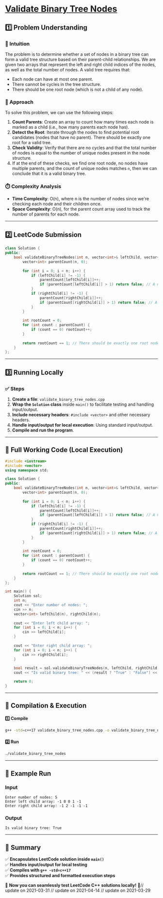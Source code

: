 # **[Validate Binary Tree Nodes](https://leetcode.com/problems/validate-binary-tree-nodes/description/)**  

## **1️⃣ Problem Understanding**  
### **📌 Intuition**  
The problem is to determine whether a set of nodes in a binary tree can form a valid tree structure based on their parent-child relationships. We are given two arrays that represent the left and right child indices of the nodes, as well as the total number of nodes. A valid tree requires that:
- Each node can have at most one parent.
- There cannot be cycles in the tree structure.
- There should be one root node (which is not a child of any node).

### **🚀 Approach**  
To solve this problem, we can use the following steps:
1. **Count Parents**: Create an array to count how many times each node is marked as a child (i.e., how many parents each node has). 
2. **Detect the Root**: Iterate through the nodes to find potential root candidates (nodes that have no parent). There should be exactly one root for a valid tree.
3. **Check Validity**: Verify that there are no cycles and that the total number of nodes is equal to the number of unique nodes present in the node structure. 
4. If at the end of these checks, we find one root node, no nodes have multiple parents, and the count of unique nodes matches `n`, then we can conclude that it is a valid binary tree.

### **⏱️ Complexity Analysis**  
- **Time Complexity**: O(n), where n is the number of nodes since we're checking each node and their children once.  
- **Space Complexity**: O(n), for the parent count array used to track the number of parents for each node.  

---  

## **2️⃣ LeetCode Submission**  
```cpp
class Solution {
public:
    bool validateBinaryTreeNodes(int n, vector<int>& leftChild, vector<int>& rightChild) {
        vector<int> parentCount(n, 0);
        
        for (int i = 0; i < n; i++) {
            if (leftChild[i] != -1) {
                parentCount[leftChild[i]]++;
                if (parentCount[leftChild[i]] > 1) return false; // A node can only have one parent
            }
            if (rightChild[i] != -1) {
                parentCount[rightChild[i]]++;
                if (parentCount[rightChild[i]] > 1) return false; // A node can only have one parent
            }
        }
        
        int rootCount = 0;
        for (int count : parentCount) {
            if (count == 0) rootCount++;
        }
        
        return rootCount == 1; // There should be exactly one root node
    }
};
```  

---  

## **3️⃣ Running Locally**  
### **✅ Steps**  
1. **Create a file**: `validate_binary_tree_nodes.cpp`  
2. **Wrap the `Solution` class** inside `main()` to facilitate testing and handling input/output.
3. **Include necessary headers**: `#include <vector>` and other necessary headers.
4. **Handle input/output for local execution**: Using standard input/output.
5. **Compile and run the program**.  

---  

## **📝 Full Working Code (Local Execution)**  
```cpp
#include <iostream>
#include <vector>
using namespace std;

class Solution {
public:
    bool validateBinaryTreeNodes(int n, vector<int>& leftChild, vector<int>& rightChild) {
        vector<int> parentCount(n, 0);
        
        for (int i = 0; i < n; i++) {
            if (leftChild[i] != -1) {
                parentCount[leftChild[i]]++;
                if (parentCount[leftChild[i]] > 1) return false; // A node can only have one parent
            }
            if (rightChild[i] != -1) {
                parentCount[rightChild[i]]++;
                if (parentCount[rightChild[i]] > 1) return false; // A node can only have one parent
            }
        }
        
        int rootCount = 0;
        for (int count : parentCount) {
            if (count == 0) rootCount++;
        }
        
        return rootCount == 1; // There should be exactly one root node
    }
};

int main() {
    Solution sol;
    int n;
    cout << "Enter number of nodes: ";
    cin >> n;
    vector<int> leftChild(n), rightChild(n);
    
    cout << "Enter left child array: ";
    for (int i = 0; i < n; i++) {
        cin >> leftChild[i];
    }
    
    cout << "Enter right child array: ";
    for (int i = 0; i < n; i++) {
        cin >> rightChild[i];
    }
    
    bool result = sol.validateBinaryTreeNodes(n, leftChild, rightChild);
    cout << "Is valid binary tree: " << (result ? "True" : "False") << endl;

    return 0;
}  
```  

---  

## **🔧 Compilation & Execution**  
#### **1️⃣ Compile**  
```bash
g++ -std=c++17 validate_binary_tree_nodes.cpp -o validate_binary_tree_nodes
```  

#### **2️⃣ Run**  
```bash
./validate_binary_tree_nodes
```  

---  

## **🎯 Example Run**  
### **Input**  
```
Enter number of nodes: 5
Enter left child array: -1 0 0 1 -1
Enter right child array: -1 2 -1 -1 -1
```  
### **Output**  
```
Is valid binary tree: True
```  

---  

## **📌 Summary**  
✅ **Encapsulates LeetCode solution inside `main()`**  
✅ **Handles input/output for local testing**  
✅ **Compiles with `g++ -std=c++17`**  
✅ **Provides structured and formatted execution steps**  

🚀 **Now you can seamlessly test LeetCode C++ solutions locally!** 🚀// update on 2021-03-31
// update on 2021-04-14
// update on 2021-03-29
